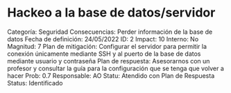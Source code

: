 # Hackeo a la base de datos/servidor

Categoría: Seguridad
Consecuencias: Perder información de la base de datos
Fecha de definición: 24/05/2022
ID: 2
Impact: 10
Interno: No
Magnitud: 7
Plan de mitigación: Configurar el servidor para permitir la conexión únicamente mediante SSH y al puerto de la base de datos mediante usuario y contraseña
Plan de respuesta: Asesorarnos con un profesor y consultar la guía para la configuración que se tenga que volver a hacer
Prob: 0.7
Responsable: AO
Statu: Atendido con Plan de Respuesta
Status: Identificado